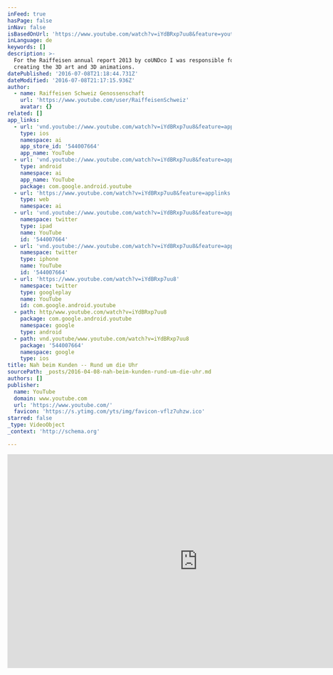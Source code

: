 ```yaml
---
inFeed: true
hasPage: false
inNav: false
isBasedOnUrl: 'https://www.youtube.com/watch?v=iYdBRxp7uu8&feature=youtu.be'
inLanguage: de
keywords: []
description: >-
  For the Raiffeisen annual report 2013 by coUNDco I was responsible for
  creating the 3D art and 3D animations.
datePublished: '2016-07-08T21:18:44.731Z'
dateModified: '2016-07-08T21:17:15.936Z'
author:
  - name: Raiffeisen Schweiz Genossenschaft
    url: 'https://www.youtube.com/user/RaiffeisenSchweiz'
    avatar: {}
related: []
app_links:
  - url: 'vnd.youtube://www.youtube.com/watch?v=iYdBRxp7uu8&feature=applinks'
    type: ios
    namespace: ai
    app_store_id: '544007664'
    app_name: YouTube
  - url: 'vnd.youtube://www.youtube.com/watch?v=iYdBRxp7uu8&feature=applinks'
    type: android
    namespace: ai
    app_name: YouTube
    package: com.google.android.youtube
  - url: 'https://www.youtube.com/watch?v=iYdBRxp7uu8&feature=applinks'
    type: web
    namespace: ai
  - url: 'vnd.youtube://www.youtube.com/watch?v=iYdBRxp7uu8&feature=applinks'
    namespace: twitter
    type: ipad
    name: YouTube
    id: '544007664'
  - url: 'vnd.youtube://www.youtube.com/watch?v=iYdBRxp7uu8&feature=applinks'
    namespace: twitter
    type: iphone
    name: YouTube
    id: '544007664'
  - url: 'https://www.youtube.com/watch?v=iYdBRxp7uu8'
    namespace: twitter
    type: googleplay
    name: YouTube
    id: com.google.android.youtube
  - path: http/www.youtube.com/watch?v=iYdBRxp7uu8
    package: com.google.android.youtube
    namespace: google
    type: android
  - path: vnd.youtube/www.youtube.com/watch?v=iYdBRxp7uu8
    package: '544007664'
    namespace: google
    type: ios
title: Nah beim Kunden -- Rund um die Uhr
sourcePath: _posts/2016-04-08-nah-beim-kunden-rund-um-die-uhr.md
authors: []
publisher:
  name: YouTube
  domain: www.youtube.com
  url: 'https://www.youtube.com/'
  favicon: 'https://s.ytimg.com/yts/img/favicon-vflz7uhzw.ico'
starred: false
_type: VideoObject
_context: 'http://schema.org'

---
```

<iframe src="https://cdn.embedly.com/widgets/media.html?src=https%3A%2F%2Fwww.youtube.com%2Fembed%2FiYdBRxp7uu8%3Ffeature%3Doembed&amp;url=https%3A%2F%2Fwww.youtube.com%2Fwatch%3Fv%3DiYdBRxp7uu8%26feature%3Dyoutu.be&amp;image=https%3A%2F%2Fi.ytimg.com%2Fvi%2FiYdBRxp7uu8%2Fhqdefault.jpg&amp;key=b7d04c9b404c499eba89ee7072e1c4f7&amp;type=text%2Fhtml&amp;schema=youtube" width="854" height="480" scrolling="no" frameborder="0" allowfullscreen="allowfullscreen" style=""></iframe>